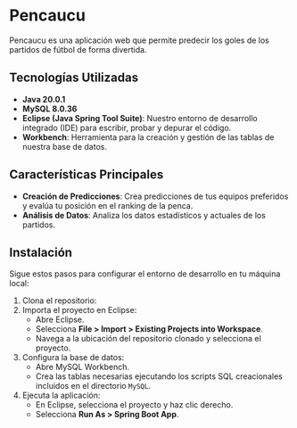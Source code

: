 # Pencaucu

Pencaucu es una aplicación web que permite predecir los goles de los partidos de fútbol de forma divertida.

## Tecnologías Utilizadas

- **Java 20.0.1**
- **MySQL 8.0.36**
- **Eclipse (Java Spring Tool Suite)**: Nuestro entorno de desarrollo integrado (IDE) para escribir, probar y depurar el código.
- **Workbench**: Herramienta para la creación y gestión de las tablas de nuestra base de datos.

## Características Principales

- **Creación de Predicciones**: Crea predicciones de tus equipos preferidos y evalúa tu posición en el ranking de la penca.
- **Análisis de Datos**: Analiza los datos estadísticos y actuales de los partidos.

## Instalación

Sigue estos pasos para configurar el entorno de desarrollo en tu máquina local:

1. Clona el repositorio:
2. Importa el proyecto en Eclipse:
    - Abre Eclipse.
    - Selecciona **File > Import > Existing Projects into Workspace**.
    - Navega a la ubicación del repositorio clonado y selecciona el proyecto.
3. Configura la base de datos:
    - Abre MySQL Workbench.
    - Crea las tablas necesarias ejecutando los scripts SQL creacionales incluidos en el directorio `MySQL`.
4. Ejecuta la aplicación:
    - En Eclipse, selecciona el proyecto y haz clic derecho.
    - Selecciona **Run As > Spring Boot App**.
